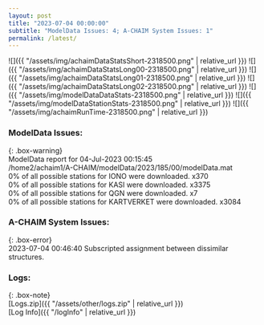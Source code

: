 ```yaml
---
layout: post
title: "2023-07-04 00:00:00"
subtitle: "ModelData Issues: 4; A-CHAIM System Issues: 1"
permalink: /latest/
---
```


![]({{ "/assets/img/achaimDataStatsShort-2318500.png" | relative_url }})
![]({{ "/assets/img/achaimDataStatsLong00-2318500.png" | relative_url }})
![]({{ "/assets/img/achaimDataStatsLong01-2318500.png" | relative_url }})
![]({{ "/assets/img/achaimDataStatsLong02-2318500.png" | relative_url }})
![]({{ "/assets/img/modelDataDataStats-2318500.png" | relative_url }})
![]({{ "/assets/img/modelDataStationStats-2318500.png" | relative_url }})
![]({{ "/assets/img/achaimRunTime-2318500.png" | relative_url }})


### ModelData Issues:  
  
{: .box-warning}  
 ModelData report for 04-Jul-2023 00:15:45   
 /home2/achaim1/A-CHAIM/modelData/2023/185/00/modelData.mat   
 0% of all possible stations for IONO were downloaded. x370   
 0% of all possible stations for KASI were downloaded. x3375   
 0% of all possible stations for QGN were downloaded. x7   
 0% of all possible stations for KARTVERKET were downloaded. x3084   
  
### A-CHAIM System Issues:  
  
{: .box-error}  
2023-07-04 00:46:40 Subscripted assignment between dissimilar structures.  

### Logs:  
  
{: .box-note}  
[Logs.zip]({{ "/assets/other/logs.zip" | relative_url }})  
[Log Info]({{ "/logInfo" | relative_url }})  
